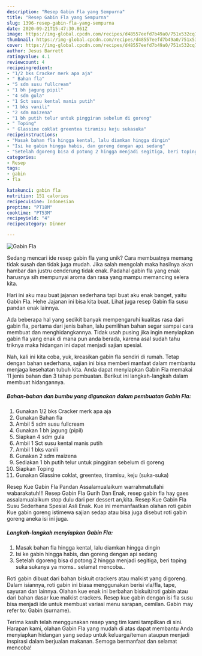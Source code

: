 ```yaml
---
description: "Resep Gabin Fla yang Sempurna"
title: "Resep Gabin Fla yang Sempurna"
slug: 1396-resep-gabin-fla-yang-sempurna
date: 2020-09-21T15:47:30.861Z
image: https://img-global.cpcdn.com/recipes/d48557eefd7b49a0/751x532cq70/gabin-fla-foto-resep-utama.jpg
thumbnail: https://img-global.cpcdn.com/recipes/d48557eefd7b49a0/751x532cq70/gabin-fla-foto-resep-utama.jpg
cover: https://img-global.cpcdn.com/recipes/d48557eefd7b49a0/751x532cq70/gabin-fla-foto-resep-utama.jpg
author: Jesus Barrett
ratingvalue: 4.1
reviewcount: 4
recipeingredient:
- "1/2 bks Cracker merk apa aja"
- " Bahan fla"
- "5 sdm susu fullcream"
- "1 bh jagung pipil"
- "4 sdm gula"
- "1 Sct susu kental manis putih"
- "1 bks vanili"
- "2 sdm maizena"
- "1 bh putih telur untuk pinggiran sebelum di goreng"
- " Toping"
- " Glassine coklat greentea tiramisu keju sukasuka"
recipeinstructions:
- "Masak bahan fla hingga kental, lalu diamkan hingga dingin"
- "Isi ke gabin hingga habis, dan goreng dengan api sedang"
- "Setelah dgoreng bisa d potong 2 hingga menjadi segitiga, beri toping suka sukanya ya moms.. selamat mencoba.."
categories:
- Resep
tags:
- gabin
- fla

katakunci: gabin fla 
nutrition: 151 calories
recipecuisine: Indonesian
preptime: "PT18M"
cooktime: "PT53M"
recipeyield: "4"
recipecategory: Dinner

---
```



![Gabin Fla](https://img-global.cpcdn.com/recipes/d48557eefd7b49a0/751x532cq70/gabin-fla-foto-resep-utama.jpg)

Sedang mencari ide resep gabin fla yang unik? Cara membuatnya memang tidak susah dan tidak juga mudah. Jika salah mengolah maka hasilnya akan hambar dan justru cenderung tidak enak. Padahal gabin fla yang enak harusnya sih mempunyai aroma dan rasa yang mampu memancing selera kita.

Hari ini aku mau buat jajanan sederhana tapi buat aku enak banget, yaitu Gabin Fla. Hehe Jajanan ini bisa kita buat. Lihat juga resep Gabin fla susu pandan enak lainnya.

Ada beberapa hal yang sedikit banyak mempengaruhi kualitas rasa dari gabin fla, pertama dari jenis bahan, lalu pemilihan bahan segar sampai cara membuat dan menghidangkannya. Tidak usah pusing jika ingin menyiapkan gabin fla yang enak di mana pun anda berada, karena asal sudah tahu triknya maka hidangan ini dapat menjadi sajian spesial.


Nah, kali ini kita coba, yuk, kreasikan gabin fla sendiri di rumah. Tetap dengan bahan sederhana, sajian ini bisa memberi manfaat dalam membantu menjaga kesehatan tubuh kita. Anda dapat menyiapkan Gabin Fla memakai 11 jenis bahan dan 3 tahap pembuatan. Berikut ini langkah-langkah dalam membuat hidangannya.

<!--inarticleads1-->

##### Bahan-bahan dan bumbu yang digunakan dalam pembuatan Gabin Fla:

1. Gunakan 1/2 bks Cracker merk apa aja
1. Gunakan  Bahan fla
1. Ambil 5 sdm susu fullcream
1. Gunakan 1 bh jagung (pipil)
1. Siapkan 4 sdm gula
1. Ambil 1 Sct susu kental manis putih
1. Ambil 1 bks vanili
1. Gunakan 2 sdm maizena
1. Sediakan 1 bh putih telur untuk pinggiran sebelum di goreng
1. Siapkan  Toping
1. Gunakan  Glassine coklat, greentea, tiramisu, keju (suka-suka)


Resep Kue Gabin Fla Pandan Assalamualaikum warrahmatullahi wabarakatuh!!! Resep Gabin Fla Gurih Dan Enak, resep gabin fla hay gaes assalamualaikum stop dulu dari per dessert an,kita. Resep Kue Gabin Fla Susu Sederhana Spesial Asli Enak. Kue ini memanfaatkan olahan roti gabin Kue gabin goreng istimewa sajian sedap atau bisa juga disebut roti gabin goreng aneka isi ini juga. 

<!--inarticleads2-->

##### Langkah-langkah menyiapkan Gabin Fla:

1. Masak bahan fla hingga kental, lalu diamkan hingga dingin
1. Isi ke gabin hingga habis, dan goreng dengan api sedang
1. Setelah dgoreng bisa d potong 2 hingga menjadi segitiga, beri toping suka sukanya ya moms.. selamat mencoba..


Roti gabin dibuat dari bahan biskuit crackers atau malkist yang digoreng. Dalam isiannya, roti gabin ini biasa menggunakan berisi vla/fla, tape, sayuran dan lainnya. Olahan kue enak ini berbahan biskuit/roti gabin atau dari bahan dasar kue malkist crackers. Resep kue gabin dengan isi fla susu bisa menjadi ide untuk membuat variasi menu sarapan, cemilan. Gabin may refer to: Gabin (surname). 

Terima kasih telah menggunakan resep yang tim kami tampilkan di sini. Harapan kami, olahan Gabin Fla yang mudah di atas dapat membantu Anda menyiapkan hidangan yang sedap untuk keluarga/teman ataupun menjadi inspirasi dalam berjualan makanan. Semoga bermanfaat dan selamat mencoba!
